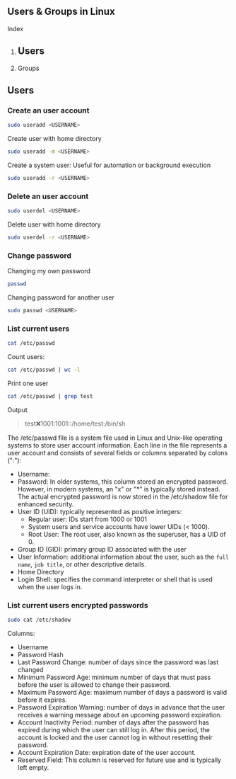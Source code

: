 ## Users & Groups in Linux

Index

1. Users
   - 
2. Groups 

## Users

### Create an user account

```bash
sudo useradd <USERNAME>
```

Create user with home directory

```bash
sudo useradd -m <USERNAME>
```

Create a system user: Useful for automation or background execution

```bash
sudo useradd -r <USERNAME>
```

### Delete an user account

```bash
sudo userdel <USERNAME>
```

Delete user with home directory

```bash
sudo userdel -r <USERNAME>
```

### Change password

Changing my own password
```bash
passwd
```

Changing password for another user
```bash
sudo passwd <USERNAME>
```

### List current users

```bash
cat /etc/passwd
```

Count users:
```bash
cat /etc/passwd | wc -l
```

Print one user
```bash
cat /etc/passwd | grep test
```
Output
> test:x:1001:1001::/home/test:/bin/sh

The /etc/passwd file is a system file used in Linux and Unix-like operating systems to store user account information. Each line in the file represents a user account and consists of several fields or columns separated by colons (":"):

- Username:
- Password: In older systems, this column stored an encrypted password. However, in modern systems, an "x" or "*" is typically stored instead. The actual encrypted password is now stored in the /etc/shadow file for enhanced security.
- User ID (UID): typically represented as positive integers:
  - Regular user: IDs start from 1000 or 1001
  - System users and service accounts have lower UIDs (< 1000).
  - Root User: The root user, also known as the superuser, has a UID of 0. 
- Group ID (GID): primary group ID associated with the user
- User Information: additional information about the user, such as the `full name`, `job title`, or other descriptive details.
- Home Directory
- Login Shell: specifies the command interpreter or shell that is used when the user logs in. 
  
### List current users encrypted passwords

```bash
sudo cat /etc/shadow
```
Columns:
- Username
- Password Hash
- Last Password Change: number of days since the password was last changed
- Minimum Password Age: minimum number of days that must pass before the user is allowed to change their password.
- Maximum Password Age: maximum number of days a password is valid before it expires.
- Password Expiration Warning: number of days in advance that the user receives a warning message about an upcoming password expiration.
- Account Inactivity Period: number of days after the password has expired during which the user can still log in. After this period, the account is locked and the user cannot log in without resetting their password.
- Account Expiration Date: expiration date of the user account. 
- Reserved Field: This column is reserved for future use and is typically left empty.